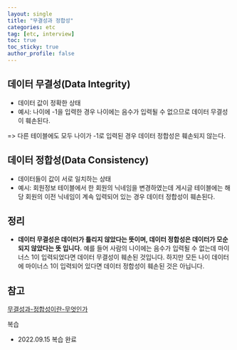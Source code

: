 ```yaml
---
layout: single
title: "무결성과 정합성"
categories: etc
tag: [etc, interview]
toc: true
toc_sticky: true
author_profile: false
---
```

## 데이터 무결성(Data Integrity)

* 데이터 값이 정확한 상태
* 예시: 나이에 -1을 입력한 경우 나이에는 음수가 입력될 수 없으므로 데이터 무결성이 훼손된다.

=> 다른 테이블에도 모두 나이가 -1로 입력된 경우 데이터 정합성은 훼손되지 않는다.



##  데이터 정합성(Data Consistency)

* 데이터들이 값이 서로 일치하는 상태
* 예시: 회원정보 테이블에서 한 회원의 닉네임을 변경하였는데 게시글 테이블에는 해당 회원의 이전 닉네임이 계속 입력되어 있는 경우 데이터 정합성이 훼손된다.



## 정리

* **데이터 무결성은 데이터가 틀리지 않았다는 뜻이며, 데이터 정합성은 데이터가 모순되지 않았다는 뜻 입니다.** 예를 들어 사람의 나이에는 음수가 입력될 수 없는데 마이너스 1이 입력되었다면 데이터 무결성이 훼손된 것입니다. 하지만 모든 나이 데이터에 마이너스 1이 입력되어 있다면 데이터 정합성이 훼손된 것은 아닙니다.



## 참고

<a href="https://velog.io/@yangsijun528/%EB%AC%B4%EA%B2%B0%EC%84%B1%EA%B3%BC-%EC%A0%95%ED%95%A9%EC%84%B1%EC%9D%B4%EB%9E%80-%EB%AC%B4%EC%97%87%EC%9D%B8%EA%B0%80" target="_blank">무결성과-정합성이란-무엇인가</a>



복습

* 2022.09.15 복습 완료

